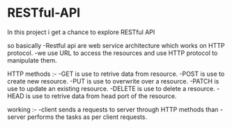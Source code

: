 # RESTful-API
 In this project i get a chance to explore RESTful API

so basically 
    -Restful api are web service architecture which works on HTTP protocol.
    -we use URL to access the resources and use HTTP protocol to manipulate them.

HTTP methods :-
    -GET  is use to retrive data from resource.
    -POST is use to create new resource.
    -PUT is use to overwrite over a resource.
    -PATCH is use to update an existing resource.
    -DELETE is use to delete a resource.
    -HEAD is use to retrive data from head port of the resource.

working :-
    -client sends a requests to server through HTTP methods than
    -server performs the tasks as per client requests.